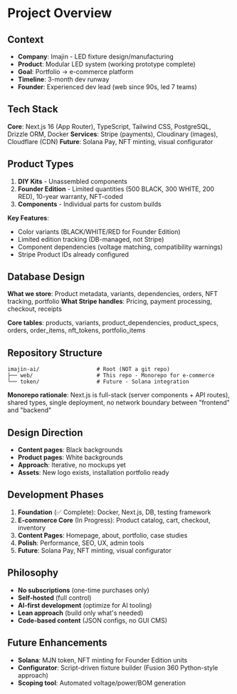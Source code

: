 # Project Overview

## Context
- **Company**: Imajin - LED fixture design/manufacturing
- **Product**: Modular LED system (working prototype complete)
- **Goal**: Portfolio → e-commerce platform
- **Timeline**: 3-month dev runway
- **Founder**: Experienced dev lead (web since 90s, led 7 teams)

## Tech Stack
**Core**: Next.js 16 (App Router), TypeScript, Tailwind CSS, PostgreSQL, Drizzle ORM, Docker
**Services**: Stripe (payments), Cloudinary (images), Cloudflare (CDN)
**Future**: Solana Pay, NFT minting, visual configurator

## Product Types
1. **DIY Kits** - Unassembled components
2. **Founder Edition** - Limited quantities (500 BLACK, 300 WHITE, 200 RED), 10-year warranty, NFT-coded
3. **Components** - Individual parts for custom builds

**Key Features**:
- Color variants (BLACK/WHITE/RED for Founder Edition)
- Limited edition tracking (DB-managed, not Stripe)
- Component dependencies (voltage matching, compatibility warnings)
- Stripe Product IDs already configured

## Database Design
**What we store**: Product metadata, variants, dependencies, orders, NFT tracking, portfolio
**What Stripe handles**: Pricing, payment processing, checkout, receipts

**Core tables**: products, variants, product_dependencies, product_specs, orders, order_items, nft_tokens, portfolio_items

## Repository Structure
```
imajin-ai/                  # Root (NOT a git repo)
├── web/                    # This repo - Monorepo for e-commerce
└── token/                  # Future - Solana integration
```

**Monorepo rationale**: Next.js is full-stack (server components + API routes), shared types, single deployment, no network boundary between "frontend" and "backend"

## Design Direction
- **Content pages**: Black backgrounds
- **Product pages**: White backgrounds
- **Approach**: Iterative, no mockups yet
- **Assets**: New logo exists, installation portfolio ready

## Development Phases
1. **Foundation** (✅ Complete): Docker, Next.js, DB, testing framework
2. **E-commerce Core** (In Progress): Product catalog, cart, checkout, inventory
3. **Content Pages**: Homepage, about, portfolio, case studies
4. **Polish**: Performance, SEO, UX, admin tools
5. **Future**: Solana Pay, NFT minting, visual configurator

## Philosophy
- **No subscriptions** (one-time purchases only)
- **Self-hosted** (full control)
- **AI-first development** (optimize for AI tooling)
- **Lean approach** (build only what's needed)
- **Code-based content** (JSON configs, no GUI CMS)

## Future Enhancements
- **Solana**: MJN token, NFT minting for Founder Edition units
- **Configurator**: Script-driven fixture builder (Fusion 360 Python-style approach)
- **Scoping tool**: Automated voltage/power/BOM generation
